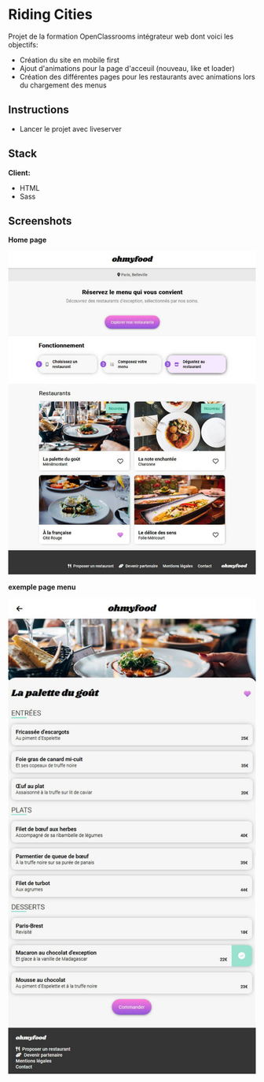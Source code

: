 # Riding Cities

Projet de la formation OpenClassrooms intégrateur web dont voici les objectifs:

- Création du site en mobile first
- Ajout d'animations pour la page d'acceuil (nouveau, like et loader)
- Création des différentes pages pour les restaurants avec animations lors du chargement des menus

## Instructions

- Lancer le projet avec liveserver

## Stack

**Client:**

- HTML
- Sass

## Screenshots

**Home page**

![ohMyFood home page](https://github.com/Yelhie/OhMyFood/blob/master/screenshot/ohmyfood_23152726.jpg)

**exemple page menu**

![ohMyFood page menu](https://github.com/Yelhie/OhMyFood/blob/master/screenshot/ohmyfood_23152911.jpg)
